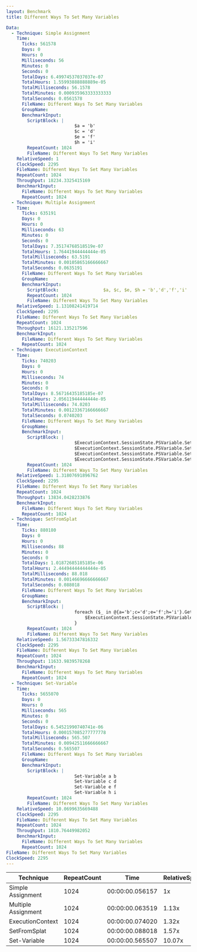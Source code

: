 ```yaml
---
layout: Benchmark
title: Different Ways To Set Many Variables

Data: 
  - Technique: Simple Assignment
    Time: 
      Ticks: 561578
      Days: 0
      Hours: 0
      Milliseconds: 56
      Minutes: 0
      Seconds: 0
      TotalDays: 6.49974537037037e-07
      TotalHours: 1.55993888888889e-05
      TotalMilliseconds: 56.1578
      TotalMinutes: 0.000935963333333333
      TotalSeconds: 0.0561578
      FileName: Different Ways To Set Many Variables
      GroupName: 
      BenchmarkInput: 
        ScriptBlock: |
                          $a = 'b'
                          $c = 'd'
                          $e = 'f'
                          $h = 'i'
        RepeatCount: 1024
        FileName: Different Ways To Set Many Variables
    RelativeSpeed: 1
    ClockSpeed: 2295
    FileName: Different Ways To Set Many Variables
    RepeatCount: 1024
    Throughput: 18234.3325415169
    BenchmarkInput: 
      FileName: Different Ways To Set Many Variables
      RepeatCount: 1024
  - Technique: Multiple Assignment
    Time: 
      Ticks: 635191
      Days: 0
      Hours: 0
      Milliseconds: 63
      Minutes: 0
      Seconds: 0
      TotalDays: 7.35174768518519e-07
      TotalHours: 1.76441944444444e-05
      TotalMilliseconds: 63.5191
      TotalMinutes: 0.00105865166666667
      TotalSeconds: 0.0635191
      FileName: Different Ways To Set Many Variables
      GroupName: 
      BenchmarkInput: 
        ScriptBlock:                 $a, $c, $e, $h = 'b','d','f','i'
        RepeatCount: 1024
        FileName: Different Ways To Set Many Variables
    RelativeSpeed: 1.13108241419714
    ClockSpeed: 2295
    FileName: Different Ways To Set Many Variables
    RepeatCount: 1024
    Throughput: 16121.135217596
    BenchmarkInput: 
      FileName: Different Ways To Set Many Variables
      RepeatCount: 1024
  - Technique: ExecutionContext
    Time: 
      Ticks: 740203
      Days: 0
      Hours: 0
      Milliseconds: 74
      Minutes: 0
      Seconds: 0
      TotalDays: 8.56716435185185e-07
      TotalHours: 2.05611944444444e-05
      TotalMilliseconds: 74.0203
      TotalMinutes: 0.00123367166666667
      TotalSeconds: 0.0740203
      FileName: Different Ways To Set Many Variables
      GroupName: 
      BenchmarkInput: 
        ScriptBlock: |
                          $ExecutionContext.SessionState.PSVariable.Set('a', 'b')
                          $ExecutionContext.SessionState.PSVariable.Set('c', 'd')
                          $ExecutionContext.SessionState.PSVariable.Set('e', 'f')
                          $ExecutionContext.SessionState.PSVariable.Set('h', 'i')
        RepeatCount: 1024
        FileName: Different Ways To Set Many Variables
    RelativeSpeed: 1.31807691896762
    ClockSpeed: 2295
    FileName: Different Ways To Set Many Variables
    RepeatCount: 1024
    Throughput: 13834.0428233876
    BenchmarkInput: 
      FileName: Different Ways To Set Many Variables
      RepeatCount: 1024
  - Technique: SetFromSplat
    Time: 
      Ticks: 880180
      Days: 0
      Hours: 0
      Milliseconds: 88
      Minutes: 0
      Seconds: 0
      TotalDays: 1.01872685185185e-06
      TotalHours: 2.44494444444444e-05
      TotalMilliseconds: 88.018
      TotalMinutes: 0.00146696666666667
      TotalSeconds: 0.088018
      FileName: Different Ways To Set Many Variables
      GroupName: 
      BenchmarkInput: 
        ScriptBlock: |
                          foreach ($_ in @{a='b';c='d';e='f';h='i'}.GetEnumerator()) {
                              $ExecutionContext.SessionState.PSVariable.Set($_.Key, $_.Value)        
                          }
        RepeatCount: 1024
        FileName: Different Ways To Set Many Variables
    RelativeSpeed: 1.56733347816332
    ClockSpeed: 2295
    FileName: Different Ways To Set Many Variables
    RepeatCount: 1024
    Throughput: 11633.9839578268
    BenchmarkInput: 
      FileName: Different Ways To Set Many Variables
      RepeatCount: 1024
  - Technique: Set-Variable
    Time: 
      Ticks: 5655070
      Days: 0
      Hours: 0
      Milliseconds: 565
      Minutes: 0
      Seconds: 0
      TotalDays: 6.54521990740741e-06
      TotalHours: 0.000157085277777778
      TotalMilliseconds: 565.507
      TotalMinutes: 0.00942511666666667
      TotalSeconds: 0.565507
      FileName: Different Ways To Set Many Variables
      GroupName: 
      BenchmarkInput: 
        ScriptBlock: |
                          Set-Variable a b
                          Set-Variable c d
                          Set-Variable e f
                          Set-Variable h i
        RepeatCount: 1024
        FileName: Different Ways To Set Many Variables
    RelativeSpeed: 10.0699635669488
    ClockSpeed: 2295
    FileName: Different Ways To Set Many Variables
    RepeatCount: 1024
    Throughput: 1810.76449982052
    BenchmarkInput: 
      FileName: Different Ways To Set Many Variables
      RepeatCount: 1024
FileName: Different Ways To Set Many Variables
ClockSpeed: 2295
---
```





|Technique          |RepeatCount|Time           |RelativeSpeed|Throughput|
|-------------------|-----------|---------------|-------------|----------|
|Simple Assignment  |1024       |00:00:00.056157|1x           |18234.33/s|
|Multiple Assignment|1024       |00:00:00.063519|1.13x        |16121.14/s|
|ExecutionContext   |1024       |00:00:00.074020|1.32x        |13834.04/s|
|SetFromSplat       |1024       |00:00:00.088018|1.57x        |11633.98/s|
|Set-Variable       |1024       |00:00:00.565507|10.07x       |1810.76/s |
